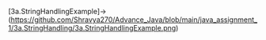 [3a.StringHandlingExample]->(https://github.com/Shravya270/Advance_Java/blob/main/java_assignment_1/3a.StringHandling/3a.StringHandlingExample.png)

